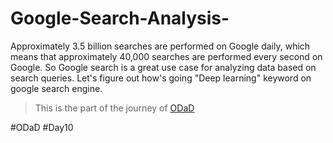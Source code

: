 # Google-Search-Analysis-
Approximately 3.5 billion searches are performed on Google daily, which means that approximately 40,000 searches are performed every second on Google. So Google search is a great use case for analyzing data based on search queries. Let's figure out how's going "Deep learning" keyword on google search engine.

> This is the part of the journey of [ODaD](https://github.com/Zinwaiyan274/One-DS-a-day)

#ODaD
#Day10
